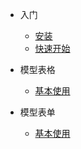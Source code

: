 * 入门

  * [安装](zh-cn/install.md)
  * [快速开始](zh-cn/quick-start.md)

* 模型表格

  * [基本使用](zh-cn/table-usage.md)

* 模型表单

  * [基本使用](zh-cn/form-usage.md)